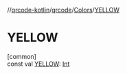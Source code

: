 //[qrcode-kotlin](../../../index.md)/[qrcode](../index.md)/[Colors](index.md)/[YELLOW](-y-e-l-l-o-w.md)

# YELLOW

[common]\
const val [YELLOW](-y-e-l-l-o-w.md): [Int](https://kotlinlang.org/api/latest/jvm/stdlib/kotlin/-int/index.html)

